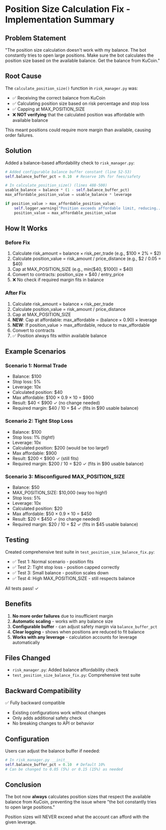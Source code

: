 # Position Size Calculation Fix - Implementation Summary

## Problem Statement
"The position size calculation doesn't work with my balance. The bot constantly tries to open large positions. Make sure the bot calculates the position size based on the available balance. Get the balance from KuCoin."

## Root Cause
The `calculate_position_size()` function in `risk_manager.py` was:
- ✅ Receiving the correct balance from KuCoin
- ✅ Calculating position size based on risk percentage and stop loss
- ✅ Capping at MAX_POSITION_SIZE
- ❌ **NOT verifying** that the calculated position was affordable with available balance

This meant positions could require more margin than available, causing order failures.

## Solution
Added a balance-based affordability check to `risk_manager.py`:

```python
# Added configurable balance buffer constant (line 52-53)
self.balance_buffer_pct = 0.10  # Reserve 10% for fees/safety

# In calculate_position_size() (lines 488-500)
usable_balance = balance * (1 - self.balance_buffer_pct)
max_affordable_position_value = usable_balance * leverage

if position_value > max_affordable_position_value:
    self.logger.warning("Position exceeds affordable limit, reducing...")
    position_value = max_affordable_position_value
```

## How It Works

### Before Fix
1. Calculate risk_amount = balance × risk_per_trade (e.g., $100 × 2% = $2)
2. Calculate position_value = risk_amount / price_distance (e.g., $2 / 0.05 = $40)
3. Cap at MAX_POSITION_SIZE (e.g., min($40, $1000) = $40)
4. Convert to contracts: position_size = $40 / entry_price
5. ❌ No check if required margin fits in balance

### After Fix
1. Calculate risk_amount = balance × risk_per_trade
2. Calculate position_value = risk_amount / price_distance
3. Cap at MAX_POSITION_SIZE
4. **NEW**: Cap at affordable: max_affordable = (balance × 0.90) × leverage
5. **NEW**: If position_value > max_affordable, reduce to max_affordable
6. Convert to contracts
7. ✅ Position always fits within available balance

## Example Scenarios

### Scenario 1: Normal Trade
- Balance: $100
- Stop loss: 5%
- Leverage: 10x
- Calculated position: $40
- Max affordable: $100 × 0.9 × 10 = $900
- Result: $40 < $900 ✓ (no change needed)
- Required margin: $40 / 10 = $4 ✓ (fits in $90 usable balance)

### Scenario 2: Tight Stop Loss
- Balance: $100
- Stop loss: 1% (tight!)
- Leverage: 10x
- Calculated position: $200 (would be too large!)
- Max affordable: $900
- Result: $200 < $900 ✓ (still fits)
- Required margin: $200 / 10 = $20 ✓ (fits in $90 usable balance)

### Scenario 3: Misconfigured MAX_POSITION_SIZE
- Balance: $50
- MAX_POSITION_SIZE: $10,000 (way too high!)
- Stop loss: 5%
- Leverage: 10x
- Calculated position: $20
- Max affordable: $50 × 0.9 × 10 = $450
- Result: $20 < $450 ✓ (no change needed)
- Required margin: $20 / 10 = $2 ✓ (fits in $45 usable balance)

## Testing
Created comprehensive test suite in `test_position_size_balance_fix.py`:
- ✅ Test 1: Normal scenario - position fits
- ✅ Test 2: Tight stop loss - position capped correctly
- ✅ Test 3: Small balance - position scales down
- ✅ Test 4: High MAX_POSITION_SIZE - still respects balance

All tests pass! ✓

## Benefits
1. **No more order failures** due to insufficient margin
2. **Automatic scaling** - works with any balance size
3. **Configurable buffer** - can adjust safety margin via `balance_buffer_pct`
4. **Clear logging** - shows when positions are reduced to fit balance
5. **Works with any leverage** - calculation accounts for leverage automatically

## Files Changed
- `risk_manager.py`: Added balance affordability check
- `test_position_size_balance_fix.py`: Comprehensive test suite

## Backward Compatibility
✅ Fully backward compatible
- Existing configurations work without changes
- Only adds additional safety check
- No breaking changes to API or behavior

## Configuration
Users can adjust the balance buffer if needed:
```python
# In risk_manager.py __init__
self.balance_buffer_pct = 0.10  # Default 10%
# Can be changed to 0.05 (5%) or 0.15 (15%) as needed
```

## Conclusion
The bot now **always** calculates position sizes that respect the available balance from KuCoin, preventing the issue where "the bot constantly tries to open large positions."

Position sizes will NEVER exceed what the account can afford with the given leverage.
